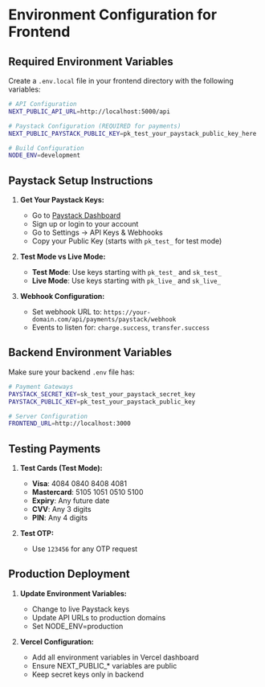 # Environment Configuration for Frontend

## Required Environment Variables

Create a `.env.local` file in your frontend directory with the following variables:

```bash
# API Configuration
NEXT_PUBLIC_API_URL=http://localhost:5000/api

# Paystack Configuration (REQUIRED for payments)
NEXT_PUBLIC_PAYSTACK_PUBLIC_KEY=pk_test_your_paystack_public_key_here

# Build Configuration
NODE_ENV=development
```

## Paystack Setup Instructions

1. **Get Your Paystack Keys:**
   - Go to [Paystack Dashboard](https://dashboard.paystack.com/)
   - Sign up or login to your account
   - Go to Settings → API Keys & Webhooks
   - Copy your Public Key (starts with `pk_test_` for test mode)

2. **Test Mode vs Live Mode:**
   - **Test Mode**: Use keys starting with `pk_test_` and `sk_test_`
   - **Live Mode**: Use keys starting with `pk_live_` and `sk_live_`

3. **Webhook Configuration:**
   - Set webhook URL to: `https://your-domain.com/api/payments/paystack/webhook`
   - Events to listen for: `charge.success`, `transfer.success`

## Backend Environment Variables

Make sure your backend `.env` file has:

```bash
# Payment Gateways
PAYSTACK_SECRET_KEY=sk_test_your_paystack_secret_key
PAYSTACK_PUBLIC_KEY=pk_test_your_paystack_public_key

# Server Configuration
FRONTEND_URL=http://localhost:3000
```

## Testing Payments

1. **Test Cards (Test Mode):**
   - **Visa**: 4084 0840 8408 4081
   - **Mastercard**: 5105 1051 0510 5100
   - **Expiry**: Any future date
   - **CVV**: Any 3 digits
   - **PIN**: Any 4 digits

2. **Test OTP:**
   - Use `123456` for any OTP request

## Production Deployment

1. **Update Environment Variables:**
   - Change to live Paystack keys
   - Update API URLs to production domains
   - Set NODE_ENV=production

2. **Vercel Configuration:**
   - Add all environment variables in Vercel dashboard
   - Ensure NEXT_PUBLIC_* variables are public
   - Keep secret keys only in backend
